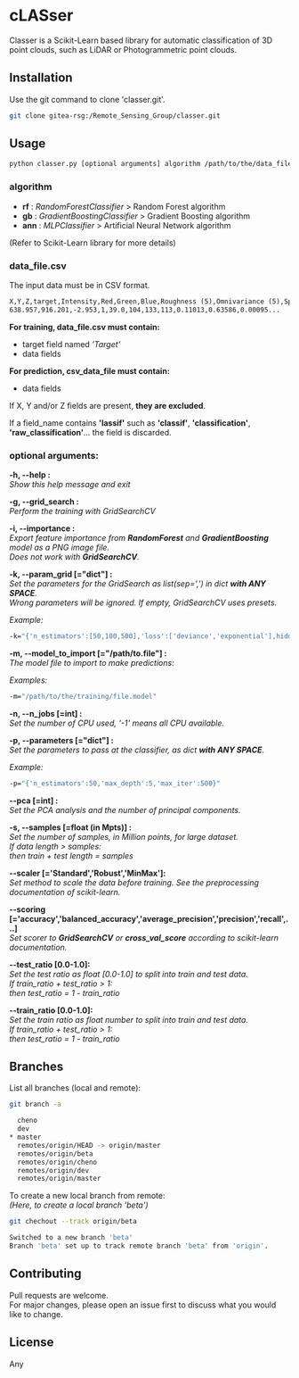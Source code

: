 # **cLASser**

Classer is a Scikit-Learn based library for automatic classification of 3D point clouds, such as LiDAR or Photogrammetric point clouds.  

## **Installation**

Use the git command to clone 'classer.git'.

```bash
git clone gitea-rsg:/Remote_Sensing_Group/classer.git
```

## **Usage**

```bash
python classer.py [optional arguments] algorithm /path/to/the/data_file.csv
```

### **algorithm**

* **rf** : *RandomForestClassifier* > Random Forest algorithm
* **gb** : *GradientBoostingClassifier* > Gradient Boosting algorithm
* **ann** : *MLPClassifier* > Artificial Neural Network algorithm

(Refer to Scikit-Learn library for more details)

### **data_file.csv**

The input data must be in CSV format.
```txt
X,Y,Z,target,Intensity,Red,Green,Blue,Roughness (5),Omnivariance (5),Sphericity (5)...
638.957,916.201,-2.953,1,39.0,104,133,113,0.11013,0.63586,0.00095...
```

**For training, data_file.csv must contain:**
* target field named *'Target'*
* data fields

**For prediction, csv_data_file must contain:**
* data fields


If X, Y and/or Z fields are present, **they are excluded**.

If a field_name contains **'lassif'** such as **'classif'**, **'classification'**, **'raw_classification'**... the field is discarded.

### **optional arguments:**

**-h, --help :**\
*Show this help message and exit*

**-g, --grid_search :**\
*Perform the training with GridSearchCV*

**-i, --importance :**\
*Export feature importance from **RandomForest** and **GradientBoosting** model as a PNG image file.\
Does not work with **GridSearchCV**.*

**-k, --param_grid [="dict"] :**\
*Set the parameters for the GridSearch as list(sep=',') in dict **with ANY SPACE**.\
Wrong parameters will be ignored. If empty, GridSearchCV uses presets.*

*Example:*
```bash
-k="{'n_estimators':[50,100,500],'loss':['deviance','exponential'],hidden_layer_sizes':[[100,100],[50,100,50]]}"    
```                            
 **-m, --model_to_import [="/path/to.file"] :**\
*The model file to import to make predictions:*

*Examples:*
```bash
-m="/path/to/the/training/file.model"
```
 **-n, --n_jobs [=int] :**\
*Set the number of CPU used, '-1' means all CPU available.*

**-p, --parameters [="dict"] :**\
*Set the parameters to pass at the classifier, as dict **with ANY SPACE**.*

*Example:*
```bash
-p="{'n_estimators':50,'max_depth':5,'max_iter':500}"
```

**--pca [=int] :**\
*Set the PCA analysis and the number of principal components.*

**-s, --samples [=float (in Mpts)] :**\
*Set the number of samples, in Million points, for large dataset.\
If data length > samples:\
then train + test length = samples*

**--scaler [='Standard','Robust','MinMax']:**\
*Set method to scale the data before training. See the preprocessing documentation of scikit-learn.*

**--scoring [='accuracy','balanced_accuracy','average_precision','precision','recall',...]**\
*Set scorer to **GridSearchCV** or **cross_val_score** according to scikit-learn documentation.*

**--test_ratio [0.0-1.0]:**\
*Set the test ratio as float [0.0-1.0] to split into train and test data.\
If train_ratio + test_ratio > 1:\
then test_ratio = 1 - train_ratio*

**--train_ratio [0.0-1.0]:**\
*Set the train ratio as float number to split into train and test data.\
If train_ratio + test_ratio > 1:\
then test_ratio = 1 - train_ratio*

## **Branches**
List all branches (local and remote):
```bash
git branch -a
```

```bash
  cheno
  dev
* master
  remotes/origin/HEAD -> origin/master
  remotes/origin/beta
  remotes/origin/cheno
  remotes/origin/dev
  remotes/origin/master
```

To create a new local branch from remote:\
*(Here, to create a local branch 'beta')*

```bash
git chechout --track origin/beta
```

```bash
Switched to a new branch 'beta'
Branch 'beta' set up to track remote branch 'beta' from 'origin'.
```

## **Contributing**
Pull requests are welcome.\
For major changes, please open an issue first to discuss what you would like to change.

## **License**
Any